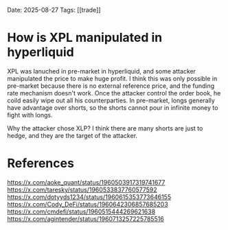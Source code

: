 Date: 2025-08-27
Tags: [[trade]]

# How is XPL manipulated in hyperliquid

XPL was lanuched in pre-market in hyperliquid, and some attacker manipulated the price to make huge profit. I think this was only possible in pre-market because there is no external reference price, and the funding rate mechanism doesn't work. Once the attacker control the order book, he coild easily wipe out all his counterparties. In pre-market, longs generally have advantage over shorts, so the shorts cannot pour in infinite money to fight with longs.

Why the attacker chose XLP? I think there are many shorts are just to hedge, and they are the target of the attacker.

# References
https://x.com/aoke_quant/status/1960503917319741677
https://x.com/taresky/status/1960533837760577592
https://x.com/dotyyds1234/status/1960615353773646155
https://x.com/Cody_DeFi/status/1960642306857685203
https://x.com/cmdefi/status/1960515444269621638
https://x.com/agintender/status/1960713257225785516
